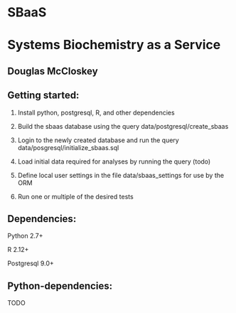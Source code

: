 SBaaS
============
Systems Biochemistry as a Service
============
Douglas McCloskey
-----------------

Getting started:
----------------
1.	Install python, postgresql, R, and other dependencies

2.	Build the sbaas database using the query data/postgresql/create_sbaas

3.	Login to the newly created database and run the query data/posgresql/initialize_sbaas.sql

4.	Load initial data required for analyses by running the query (todo)

5.	Define local user settings in the file data/sbaas_settings for use by the ORM

6.	Run one or multiple of the desired tests

Dependencies:
------------
Python 2.7+

R 2.12+

Postgresql 9.0+

Python-dependencies:
-------------------
TODO